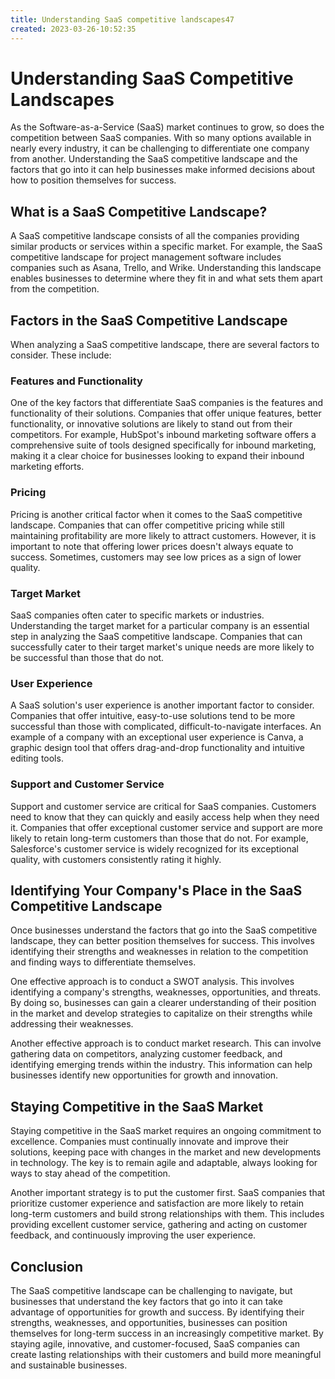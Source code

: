 ```yaml
---
title: Understanding SaaS competitive landscapes47
created: 2023-03-26-10:52:35
---
```


# Understanding SaaS Competitive Landscapes

As the Software-as-a-Service (SaaS) market continues to grow, so does the competition between SaaS companies. With so many options available in nearly every industry, it can be challenging to differentiate one company from another. Understanding the SaaS competitive landscape and the factors that go into it can help businesses make informed decisions about how to position themselves for success.

## What is a SaaS Competitive Landscape?

A SaaS competitive landscape consists of all the companies providing similar products or services within a specific market. For example, the SaaS competitive landscape for project management software includes companies such as Asana, Trello, and Wrike. Understanding this landscape enables businesses to determine where they fit in and what sets them apart from the competition.

## Factors in the SaaS Competitive Landscape

When analyzing a SaaS competitive landscape, there are several factors to consider. These include:

### Features and Functionality

One of the key factors that differentiate SaaS companies is the features and functionality of their solutions. Companies that offer unique features, better functionality, or innovative solutions are likely to stand out from their competitors. For example, HubSpot's inbound marketing software offers a comprehensive suite of tools designed specifically for inbound marketing, making it a clear choice for businesses looking to expand their inbound marketing efforts.

### Pricing

Pricing is another critical factor when it comes to the SaaS competitive landscape. Companies that can offer competitive pricing while still maintaining profitability are more likely to attract customers. However, it is important to note that offering lower prices doesn't always equate to success. Sometimes, customers may see low prices as a sign of lower quality.

### Target Market

SaaS companies often cater to specific markets or industries. Understanding the target market for a particular company is an essential step in analyzing the SaaS competitive landscape. Companies that can successfully cater to their target market's unique needs are more likely to be successful than those that do not.

### User Experience

A SaaS solution's user experience is another important factor to consider. Companies that offer intuitive, easy-to-use solutions tend to be more successful than those with complicated, difficult-to-navigate interfaces. An example of a company with an exceptional user experience is Canva, a graphic design tool that offers drag-and-drop functionality and intuitive editing tools.

### Support and Customer Service

Support and customer service are critical for SaaS companies. Customers need to know that they can quickly and easily access help when they need it. Companies that offer exceptional customer service and support are more likely to retain long-term customers than those that do not. For example, Salesforce's customer service is widely recognized for its exceptional quality, with customers consistently rating it highly.

## Identifying Your Company's Place in the SaaS Competitive Landscape

Once businesses understand the factors that go into the SaaS competitive landscape, they can better position themselves for success. This involves identifying their strengths and weaknesses in relation to the competition and finding ways to differentiate themselves.

One effective approach is to conduct a SWOT analysis. This involves identifying a company's strengths, weaknesses, opportunities, and threats. By doing so, businesses can gain a clearer understanding of their position in the market and develop strategies to capitalize on their strengths while addressing their weaknesses.

Another effective approach is to conduct market research. This can involve gathering data on competitors, analyzing customer feedback, and identifying emerging trends within the industry. This information can help businesses identify new opportunities for growth and innovation.

## Staying Competitive in the SaaS Market

Staying competitive in the SaaS market requires an ongoing commitment to excellence. Companies must continually innovate and improve their solutions, keeping pace with changes in the market and new developments in technology. The key is to remain agile and adaptable, always looking for ways to stay ahead of the competition.

Another important strategy is to put the customer first. SaaS companies that prioritize customer experience and satisfaction are more likely to retain long-term customers and build strong relationships with them. This includes providing excellent customer service, gathering and acting on customer feedback, and continuously improving the user experience.

## Conclusion

The SaaS competitive landscape can be challenging to navigate, but businesses that understand the key factors that go into it can take advantage of opportunities for growth and success. By identifying their strengths, weaknesses, and opportunities, businesses can position themselves for long-term success in an increasingly competitive market. By staying agile, innovative, and customer-focused, SaaS companies can create lasting relationships with their customers and build more meaningful and sustainable businesses.
